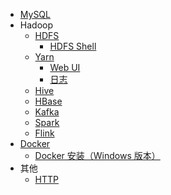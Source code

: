<!--
- Linux
  - [Linux 文件目录结构](linux/文件目录结构.md)
-->
- [MySQL](mysql/README.md)
- Hadoop
  - [HDFS](hadoop/hdfs/README.md)
    - [HDFS Shell](hadoop/hdfs/HDFS的Shell命令.md)
  - [Yarn](hadoop/yarn/README.md)
    - [Web UI](hadoop/yarn/UI页面解析.md)
    - [日志](hadoop/yarn/Yarn日志.md)
  - [Hive](hadoop/hive/README.md)
  - [HBase](hadoop/hbase/README.md)
  - [Kafka](hadoop/kafka/README.md)
  - [Spark](hadoop/spark/README.md)
  - [Flink](hadoop/flink/README.md)
- [Docker](docker/README.md)
  - [Docker 安装（Windows 版本）](docker/安装部署/Windows版本Docker安装.md)
- 其他
  - [HTTP](http/HTTP接口设计指北_import.md)